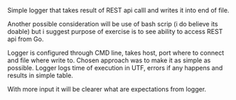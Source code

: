 Simple logger that takes result of REST api calll and writes it into end of file.

Another possible consideration will be use of bash scrip (i do believe its doable)
but i suggest purpose of exercise is to see ability to access REST api from Go.

Logger is configured through CMD line, takes host, port where to connect and file where 
write to. Chosen approach was to make it as simple as possible.
Logger logs time of execution in UTF, errors if any happens and results in simple table.

With more input it will be clearer what are expectations from logger.


 